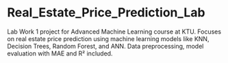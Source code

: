 # Real_Estate_Price_Prediction_Lab
Lab Work 1 project for Advanced Machine Learning course at KTU. Focuses on real estate price prediction using machine learning models like KNN, Decision Trees, Random Forest, and ANN. Data preprocessing, model evaluation with MAE and R² included.
